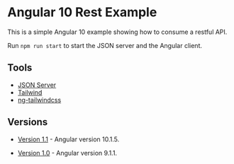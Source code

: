 # Angular 10 Rest Example

This is a simple Angular 10 example showing how to consume a restful API.

Run `npm run start` to start the JSON server and the Angular client.

## Tools

- [JSON Server](https://github.com/typicode/json-server)
- [Tailwind](https://tailwindcss.com)
- [ng-tailwindcss](https://github.com/tehpsalmist/ng-tailwindcss)

## Versions

- [Version 1.1](https://github.com/DavidBuck/angular-rest-example/tree/v1.1) - Angular version 10.1.5.

- [Version 1.0](https://github.com/DavidBuck/angular-rest-example/tree/v1.0) - Angular version 9.1.1.
